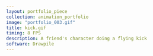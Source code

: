 ```yaml
---
layout: portfolio_piece
collection: animation_portfolio
image: "portfolio_003.gif"
title: kick.gif
timing: 8 FPS
description: A friend's character doing a flying kick
software: Drawpile
---
```

